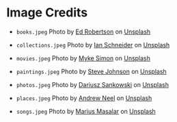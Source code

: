 # Image Credits
  
- `books.jpeg` Photo by <a href="https://unsplash.com/@eddrobertson?utm_source=unsplash&utm_medium=referral&utm_content=creditCopyText">Ed Robertson</a> on <a href="https://unsplash.com/images/things/book?utm_source=unsplash&utm_medium=referral&utm_content=creditCopyText">Unsplash</a>
  
- `collections.jpeg` Photo by <a href="https://unsplash.com/@goian?utm_source=unsplash&utm_medium=referral&utm_content=creditCopyText">Ian Schneider</a> on <a href="https://unsplash.com/photos/TamMbr4okv4?utm_source=unsplash&utm_medium=referral&utm_content=creditCopyText">Unsplash</a>
  
- `movies.jpeg` Photo by <a href="https://unsplash.com/@myke_simon?utm_source=unsplash&utm_medium=referral&utm_content=creditCopyText">Myke Simon</a> on <a href="https://unsplash.com/photos/atsUqIm3wxo?utm_source=unsplash&utm_medium=referral&utm_content=creditCopyText">Unsplash</a>
  
- `paintings.jpeg` Photo by <a href="https://unsplash.com/@steve_j?utm_source=unsplash&utm_medium=referral&utm_content=creditCopyText">Steve Johnson</a> on <a href="https://unsplash.com/photos/QlBdxJK2-nU?utm_source=unsplash&utm_medium=referral&utm_content=creditCopyText">Unsplash</a>
  
- `photos.jpeg` Photo by <a href="https://unsplash.com/@dariuszsankowski?utm_source=unsplash&utm_medium=referral&utm_content=creditCopyText">Dariusz Sankowski</a> on <a href="https://unsplash.com/photos/mj2NwYH3wBA?utm_source=unsplash&utm_medium=referral&utm_content=creditCopyText">Unsplash</a>
  
- `places.jpeg` Photo by <a href="https://unsplash.com/@andrewtneel?utm_source=unsplash&utm_medium=referral&utm_content=creditCopyText">Andrew Neel</a> on <a href="https://unsplash.com/photos/1-29wyvvLJA?utm_source=unsplash&utm_medium=referral&utm_content=creditCopyText">Unsplash</a>
  
- `songs.jpeg` Photo by <a href="https://unsplash.com/@marius?utm_source=unsplash&utm_medium=referral&utm_content=creditCopyText">Marius Masalar</a> on <a href="https://unsplash.com/photos/rPOmLGwai2w?utm_source=unsplash&utm_medium=referral&utm_content=creditCopyText">Unsplash</a>
  